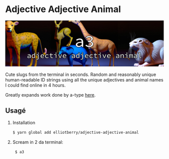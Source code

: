 # Adjective Adjective Animal 
![](./a3.jpg)

Cute slugs from the terminal in seconds. Random and reasonably unique human-readable ID strings using all the unique adjectives and animal names I could find online in 4 hours.

Greatly expands work done by a-type [here](https://github.com/a-type/adjective-adjective-animal).


## Usagé

1. Installation

    ```sh
    $ yarn global add elliotberry/adjective-adjective-animal
    ```

2. Scream in 2 da terminal:

   ```sh
    $ a3
    ```
